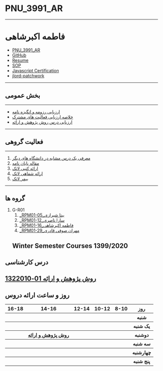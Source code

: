# PNU_3991_AR
---------
# فاطمه اکبرشاهی
- [PNU_3991_AR](https://github.com/FatemehAkbarshahi/PNU_3991_AR)
- [GitHub](https://github.com/FatemehAkbarshahi)
- [Resume](https://fatemehakbarshahi.github.io/Resume/) 
- [SOP](https://fatemehakbarshahi.github.io/SOP/)
- [Javascript Certification](https://github.com/Bita-shirazi/PNU_3991_AR/blob/main/JavaScript_certificate.jpg)
- [jlord-patchwork](https://github.com/Bita-shirazi/PNU_3991_AR/blob/main/IMG_20201227_230729.png?raw=true)
----------------
## بخش عمومی
---------
- [ارزیابی رزومه و انگیزه نامه](https://github.com/Bita-shirazi/PNU_3991_AR/blob/main/General/BS_CV_CheckList_AR_3991.pdf)
- [خلاصه ارزیابی فعالیت های مشترک](https://github.com/Bita-shirazi/PNU_3991_AR/blob/main/General/BS_GeneralSection_CheckList_AR_3991.pdf)
- [ارزیابی درس روش پژوهش و ارائه](https://github.com/Bita-shirazi/PNU_3991_AR/blob/main/General/BS_ResearchAndPresentationMethods_CheckList_AR_3991.pdf)
----------------

## فعالیت گروهی
---------
1. [معرفی یک درس مشابه در دانشگاه های دیگر](https://www.sku.ac.ir/Department/computer-engineering/Department-CourseCatalogDetail/62)
2.  [مقاله پایان نامه](https://conservancy.umn.edu/handle/11299/182784)
3. [ارائه کتبی لاتک](https://github.com/Bita-shirazi/PNU_3991_AR/tree/main/Latex)
4. [ارائه شفاهی لاتک](https://drive.google.com/file/d/19MOQPcs8GovUzQi0d4RlbLNfdQUarfYU/view?usp=drivesdk)
5. [بیمر لاتک](https://github.com/Bita-shirazi/PNU_3991_AR/tree/main/beamer)
----------------
## گروه ها

1. G-R01
    1. [_RPM01-05_بیتا شیرازی](https://github.com/AliRazavi-edu/PNU_3991/tree/master/_BSc/ResearchAndPresentationMethods/1322010_01/05_%D9%86%D8%A7%D8%B2%D9%86%D9%8A%D9%86%20%D8%A7%D9%85%D9%8A%D9%86%D9%8A%20%D8%B9%D8%B4%D9%82%20%D8%A7%D8%A8%D8%A7%D8%AF%D9%8A)    
    1. [_RPM01-12_سارا ناصری](https://github.com/AliRazavi-edu/PNU_3991/tree/master/_BSc/ResearchAndPresentationMethods/1322010_01/12_%D8%B2%D9%87%D8%B1%D8%A7%20%D8%AC%D9%85%D8%B4%D9%8A%D8%AF%D9%8A)    
    1. [_RPM01-16_فاطمه اکبرشاهی](https://github.com/AliRazavi-edu/PNU_3991/tree/master/_BSc/ResearchAndPresentationMethods/1322010_01/16_%D8%A2%D9%8A%D8%AF%D8%A7%20%D8%AD%D9%86%D9%8A%D9%81%D9%8A)    
    1. [_RPM01-29_مهران صوفی قادری](https://github.com/AliRazavi-edu/PNU_3991/tree/master/_BSc/ResearchAndPresentationMethods/1322010_01/29_%D8%AD%D9%88%D8%B1%D8%A7%20%D8%B3%D8%B9%D9%8A%D8%AF%D9%8A)    
   ## Winter Semester Courses 1399/2020
## درس کارشناسی
[روش پژوهش و اراِئه 01-1322010](https://githubhttps://github.com/AliRazavi-edu/PNU_3991/tree/master/_BSc/ResearchAndPresentationMethods.com/)
<br>
--------------
## روز و ساعت ارائه دروس
<table style="width:100%">
  <tr>
    <th >16-18</th>
    <th >14-16</th>
    <th >12-14</th>
    <th>10-12</th>
    <th>8-10</th>
    <th>روز</th>
  </tr>
  <tr>
    <th ></th>
    <th ></th>
    <th ></th>
    <th></th>
    <th></th>
    <th>شنبه</th>
  </tr>
   <tr>
    <th ></th>
    <th ></th>
    <th></th>
    <th></th>
    <th ></th>
    <th>یک شنبه</th>
  </tr>
   <tr>
     <th ></th>
     <th ><a  href="https://github.com/AliRazavi-edu/PNU_3991/tree/master/_MSc/SoftwareArchitecture">روش پژوهش و ارائه</a></th>
     <th></th>
     <th></th>
     <th ></th> 
    <th>دوشنبه</th>
  </tr>
   <tr>
    <th ></th>
    <th ></th>
    <th></th>
    <th></th>
    <th></th>
    <th>سه شنبه</th>
  </tr>
   <tr>
    <th ></th>
    <th ></th>
    <th></th>
    <th></th>
     <th ></th>
    <th>چهارشنبه</th>
  </tr>
   <tr>
    <th ></th>
     <th ></th>
     <th ></th>
    <th></th>
     <th></th>
    <th>پنج شنبه</th>
  </tr>
</table>
